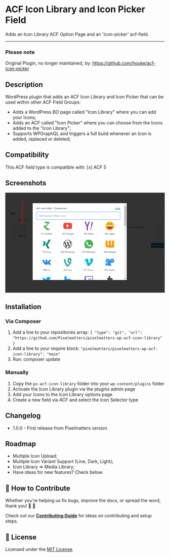 # ACF Icon Library and Icon Picker Field
Adds an Icon Library ACF Option Page and an 'icon-picker' acf-field.

----

### Please note
Original Plugin, no longer maintained, by: https://github.com/houke/acf-icon-picker

## Description
WordPress plugin that adds an ACF Icon Library and Icon Picker that can be used within other ACF Field Groups:

- Adds a WordPress BO page called "Icon Library" where you can add your Icons;
- Adds an ACF called "Icon Picker" where you can choose from the Icons added to the "Icon Library";
- Supports WPGraphQL and triggers a full build whenever an Icon is added, replaced or deleted;

## Compatibility
This ACF field type is compatible with:
[x] ACF 5

## Screenshots
![Icon Library](https://github.com/Pixelmatters/pixelmatters-wp-acf-icon-library/blob/main/screenshots/example.png)

## Installation

### Via Composer
1. Add a line to your repositories array: `{ "type": "git", "url": "https://github.com/Pixelmatters/pixelmatters-wp-acf-icon-library" }`
2. Add a line to your require block: `"pixelmatters/pixelmatters-wp-acf-icon-library": "main"`
3. Run: composer update

### Manually
1. Copy the `px-acf-icon-library` folder into your `wp-content/plugins` folder
2. Activate the Icon Library plugin via the plugins admin page
3. Add your Icons to the Icon Library options page
4. Create a new field via ACF and select the Icon Selector type

## Changelog
* 1.0.0 - First release from Pixelmatters version

## Roadmap
- Multiple Icon Upload;
- Multiple Icon Variant Support (Line, Dark, Light);
- Icon Library => Media Library;
- Have ideas for new features? Check below.

## 🤝 How to Contribute
Whether you're helping us fix bugs, improve the docs, or spread the word, thank you! 💪 🧡

Check out our [**Contributing Guide**](https://github.com/Pixelmatters/eslint-config-pixelmatters/blob/main/CONTRIBUTING.md) for ideas on contributing and setup steps.

## :memo: License
Licensed under the [MIT License](./LICENSE).